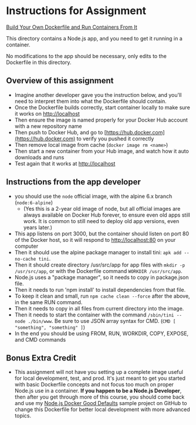 # Instructions for Assignment

[Build Your Own Dockerfile and Run Containers From It](https://www.udemy.com/course/docker-mastery/learn/lecture/6806638)

This directory contains a Node.js app, and you need to get it running in a container.

No modifications to the app should be necessary, only edits to the Dockerfile in this directory.

## Overview of this assignment

- Imagine another developer gave you the instruction below, and you'll need to interpret them into what the Dockerfile should contain.
- Once the Dockerfile builds correctly, start container locally to make sure it works on [http://localhost](http://localhost)
- Then ensure the image is named properly for your Docker Hub account with a new repository name
- Then push to Docker Hub, and go to [https://hub.docker.com](https://hub.docker.com) to verify you pushed it correctly
- Then remove local image from cache (`docker image rm <name>`)
- Then start a new container from your Hub image, and watch how it auto downloads and runs
- Test again that it works at [http://localhost](http://localhost)

## Instructions from the app developer

+ you should use the `node` official image, with the alpine 6.x branch (`node:6-alpine`)
  - (Yes this is a 2-year old image of node, but all official images are always available on Docker Hub forever, to ensure even old apps still work. It is common to still need to deploy old app versions, even years later.)
+ This app listens on port 3000, but the container should listen on port 80 of the Docker host, so it will respond to [http://localhost:80](http://localhost:80) on your computer
+ Then it should use the alpine package manager to install tini: `apk add --no-cache tini`.
+ Then it should create directory /usr/src/app for app files with `mkdir -p /usr/src/app`, or with the Dockerfile command `WORKDIR /usr/src/app`.
+ Node.js uses a "package manager", so it needs to copy in package.json file.
+ Then it needs to run 'npm install' to install dependencies from that file.
+ To keep it clean and small, run `npm cache clean --force` after the above, in the same RUN command.
+ Then it needs to copy in all files from current directory into the image.
+ Then it needs to start the container with the command `/sbin/tini -- node ./bin/www`. Be sure to use JSON array syntax for CMD. (`CMD [ "something", "something" ]`)
+ In the end you should be using FROM, RUN, WORKDIR, COPY, EXPOSE, and CMD commands

## Bonus Extra Credit

- This assignment will not have you setting up a complete image useful for local development, test, and prod. It's just meant to get you started with basic Dockerfile concepts and not focus too much on proper Node.js use in a container. **If you happen to be a Node.js Developer**, then after you get through more of this course, you should come back and use my [Node.js Docker Good Defaults](https://github.com/BretFisher/node-docker-good-defaults) sample project on GitHub to change this Dockerfile for better local development with more advanced topics.
